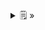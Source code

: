 <details>
  <summary>🗒  »</summary>
<table id="card">
    <tr>
        <td align="center">
            <h3>Composición y reutilización</h3>
        </td>
    </tr>
    <tr>
        <td>
            <p>La composición y delegación es una forma de reutilización de código pues permite crear nuevas clases a partir de clases existentes</p>
        </td>
    </tr>
</table>
</details>